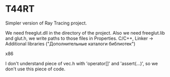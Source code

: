 # T44RT
Simpler version of Ray Tracing project.

We need freeglut.dll in the directory of the project.
Also we need freeglut.lib and glut.h, we write paths to those files in Properties. C/C++, Linker -> Additional libraries ("Дополнительные каталоги библиотек")

x86

I don't understand piece of vec.h with 'operator[]' and 'assert(...)', so we don't use this piece of code.
